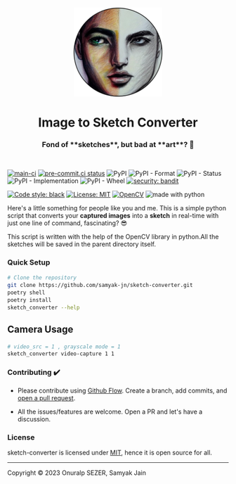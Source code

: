 <p align="center">
  <img style="width:40%;" src="https://github.com/samyak-jn/sketch-converter/raw/master/logo/sketch.png" />
</p>

<h1 align="center">Image to Sketch Converter</h1>

<h3 align="center">Fond of **sketches**, but bad at **art**? 🥴</h3>
<br>

[![main-ci](https://github.com/samyak-jn/sketch-converter/actions/workflows/main.yml/badge.svg)](https://github.com/samyak-jn/sketch-converter/actions/workflows/main.yml)
[![pre-commit.ci status](https://results.pre-commit.ci/badge/github/samyak-jn/sketch-converter/master.svg)](https://results.pre-commit.ci/latest/github/samyak-jn/sketch_converter/master)
![PyPI](https://img.shields.io/pypi/v/sketch_converter)
![PyPI - Format](https://img.shields.io/pypi/format/sketch_converter)
![PyPI - Status](https://img.shields.io/pypi/status/sketch_converter?color=orange)
![PyPI - Implementation](https://img.shields.io/pypi/implementation/sketch_converter)
![PyPI - Wheel](https://img.shields.io/pypi/wheel/sketch_converter)
[![security: bandit](https://img.shields.io/badge/security-bandit-yellow.svg)](https://github.com/PyCQA/bandit)


<a href="https://github.com/python/black"><img alt="Code style: black" src="https://img.shields.io/badge/code%20style-black-000000.svg"></a>
<a href="https://github.com/samyak-jn/sketch-converter/blob/master/LICENSE"><img alt="License: MIT" src="https://black.readthedocs.io/en/stable/_static/license.svg"></a>
 <a href="https://opencv.org/"><img alt="OpenCV" src="https://img.shields.io/badge/OpenCV-4.7.0-5C3EE8?logo=OpenCV&logoColor=white"></a>
<img src="https://img.shields.io/badge/made%20with-python3-blue.svg" alt="made with python">


Here's a little something for people like you and me.
This is a simple python script that converts your **captured images** into a **sketch** in real-time with just one line of command, fascinating? 😎

This script is written with the help of the OpenCV library in python.All the sketches will be saved in the parent directory itself.

### Quick Setup

```bash
# Clone the repository
git clone https://github.com/samyak-jn/sketch-converter.git
poetry shell
poetry install
sketch_converter --help
```

## Camera Usage

```bash
# video_src = 1 , grayscale mode = 1
sketch_converter video-capture 1 1
```

### Contributing ✔️

- Please contribute using [Github Flow](https://guides.github.com/introduction/flow/). Create a branch, add commits, and [open a pull request](https://github.com/fraction/readme-boilerplate/compare/).

- All the issues/features are welcome. Open a PR and let's have a discussion.

### License
sketch-converter is licensed under [MIT](https://github.com/samyak-jn/sketch-converter/blob/master/LICENSE), hence it is open source for all.

---
Copyright © 2023 Onuralp SEZER, Samyak Jain
